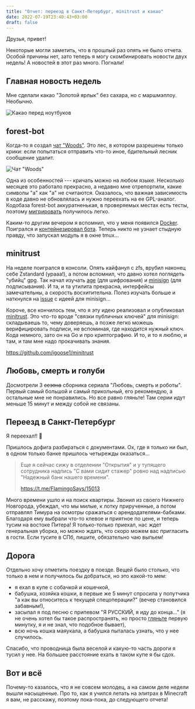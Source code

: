 ```yaml
---
title: "Отчет: переезд в Санкт-Петербург, minitrust и какао"
date: 2022-07-19T23:40:43+03:00
draft: false
---
```


Друзья, привет!

Некоторые могли заметить, что в прошлый раз опять не было отчета. Особой
причины нет, зато теперь я могу скомбинировать новости двух недель! А новостей
в этот раз много. Погнали!

## Главная новость недель

Мне сделали какао "Золотой ярлык" без сахара, но с маршмэллоу. Необычно.

![Какао перед ноутбуков](cacao.webp "Надо протереть экран.")

## forest-bot

Когда-то я создал [чат "Woods"](https://t.me/shouting_in_the_woods). Это лес,
в котором разрешены только крики: если попытаться отправить что-то иное,
бдительный лесник сообщение удалит.

![Чат "Woods"](woods.webp "Когда будет 100 участников, я смогу сделать
групповой стикерпак, поэтому присоединятесь!")

Одна из особенностей --- кричать можно на любом языке. Несколько месяцев это
работало прекрасно, а недавно мне отрепортили, какие символы "а" как "а" не
считаются. Оказалось, что важная зависимость в коде давно не обновлялась и
нужно переехать на ее GPL-аналог. Кодобаза forest-bot аккуратненькая, в
проверяемых местах есть тесты, поэтому [мигрировать][unidecode-commit]
получилось легко.

Каким-то другим вечером я вспомнил, что у меня появился [Docker][docker-post].
Поигрался и [контейнезировал бота][dockerize-commit]. Теперь никто не узнает
стыдную правду, что запускал модуль я в окне tmux...

[unidecode-commit]: https://github.com/igoose1/forest-bot/commit/a516c6afb72679adb172c481074e0776d2d20a3f
[docker-post]: https://weekly.oskarsh.ru/posts/2022-07-11/#docker-%D0%BF%D0%BE%D0%B4-freebsd
[dockerize-commit]: https://github.com/igoose1/forest-bot/commit/bf1427cb1d2b742db0fd124b0cd568d477c46d75

## minitrust

На неделе поигрался в консоли. Опять кайфанул с zfs, врубил наконец себе
Zstandard (урааа!), а потом вспомнил, что давно хотел поглядеть "убийц" gpg.
Так начал изучать [age][age] (для шифрования) и [minisign][minisign] (для
подписывания). И та, и та утилита прекрасна, интерфейсы замечательны, а
скорость восхитительна. Полез изучать больше и наткнулся на
[issue][can-we-have-keyrings] с идеей для minisign...

Короче, все кончилось тем, что я эту идею реализовал и опубликовал
[minitrust][minitrust]. Это что-то вроде "связки публичных ключей" для
minisign: складываешь то, чему доверяешь, а позже легко можешь верифицировать
подписи, не вспоминая, где находится нужный ключ. Кода немного, зато он на Go и
про криптографию. И то, и то я люблю, и там, и там мне надо прокачивать знания.

https://github.com/igoose1/minitrust

[age]: https://github.com/FiloSottile/age
[minisign]: https://github.com/jedisct1/minisign
[can-we-have-keyrings]: https://github.com/jedisct1/minisign/issues/120
[minitrust]: https://github.com/igoose1/minitrust

## Любовь, смерть и голуби

Досмотрели 3 ~~сезона~~ сборника сериала "Любовь, смерть и роботы". Первый
самый большой и самый прикольный, его рекомендую, а остальные мне не
понравились. Но все равно гляньте! Там серии идут меньше 15 минут и между собой
не связаны.

## Переезд в Санкт-Петербург

Я переехал!! 🎉

Пришлось дофига разбираться с документами. Ох, где я только ни был, в одном
только банке пришлось четырежды оказаться...

> Еще я сейчас сижу в отделении "Открытия" и у тупящего сотрудника надпись "С
> вами сидит стажер" ровно над надписью "Надежный банк нашего времени".
>
> https://t.me/FlamingoSays/15013

Много времени ушло и на поиск квартиры. Звонил из своего Нижнего Новгорода,
убеждал, что мы милые, к лотку прирученные, а потом отправлял Тимура на осмотры
сражаться с арендодателями-бабками. Благодаря ему выбрали что-то клевое и
приятное по цене, и теперь тусим на востоке Питера! Я только-только приехал,
нас ждет генеральная уборка, но можно ждать, что скоро можем вас пригласить в
гости. Если тусите в СПб, пишите, обязательно чаю выпьем!

## Дорога

Отдельно хочу отметить поездку в поезде. Вещей было столько, что только в нем и
получилось бы добраться, но это какой-то мем:

* я ехал в купе с собачкой и кошечкой,
* бабушка, хозяйка кошки, в первые же 5 минут спросила у попутчика "а как вы
  относитесь к текущей спецоперации?" (вечер становился забавным!),
* засыпал я под песню с припевом "Я РУССКИЙ, я иду до конца..." (я не очень
  хотел бы такое распространять, но просто [гляньте][shaman-song] первую
  минутку, я и не знал, что подобное бывает),
* всю ночь кошка маяукала, а бабушка пыталась узнать, что у нее случилось.

Спасибо, что проводница была веселой и какую-то часть дороги я тусил у нее. На
большее расстояние ехать в таком купе я бы сдох.

[shaman-song]: https://www.youtube.com/watch?v=FAPwIEWzqJE

## Вот и всё

Почему-то казалось, что я не совсем молодец, а на самом деле недели вышли
насыщенные. Про то, как я учился летать на элитрах в Minecraft я вам, не
расскажу, поэтому пока-пока, до следующего отчета!
